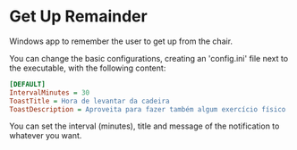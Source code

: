 # Get Up Remainder
Windows app to remember the user to get up from the chair.

You can change the basic configurations, creating an 'config.ini' file next to the executable, with the following content:
```ini
[DEFAULT]
IntervalMinutes = 30
ToastTitle = Hora de levantar da cadeira
ToastDescription = Aproveita para fazer também algum exercício físico
```
You can set the interval (minutes), title and message of the notification to whatever you want.